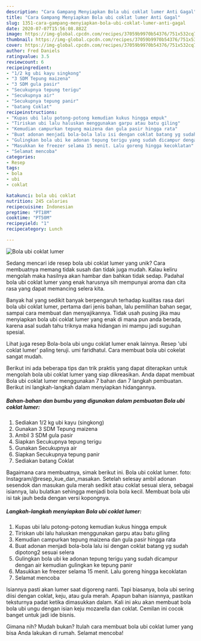 ```yaml
---
description: "Cara Gampang Menyiapkan Bola ubi coklat lumer Anti Gagal"
title: "Cara Gampang Menyiapkan Bola ubi coklat lumer Anti Gagal"
slug: 1351-cara-gampang-menyiapkan-bola-ubi-coklat-lumer-anti-gagal
date: 2020-07-07T15:56:08.882Z
image: https://img-global.cpcdn.com/recipes/37059b9970b54376/751x532cq70/bola-ubi-coklat-lumer-foto-resep-utama.jpg
thumbnail: https://img-global.cpcdn.com/recipes/37059b9970b54376/751x532cq70/bola-ubi-coklat-lumer-foto-resep-utama.jpg
cover: https://img-global.cpcdn.com/recipes/37059b9970b54376/751x532cq70/bola-ubi-coklat-lumer-foto-resep-utama.jpg
author: Fred Daniels
ratingvalue: 3.5
reviewcount: 6
recipeingredient:
- "1/2 kg ubi kayu singkong"
- "3 SDM Tepung maizena"
- "3 SDM gula pasir"
- "Secukupnya tepung terigu"
- "Secukupnya air"
- "Secukupnya tepung panir"
- "batang Coklat"
recipeinstructions:
- "Kupas ubi lalu potong-potong kemudian kukus hingga empuk"
- "Tiriskan ubi lalu haluskan menggunakan garpu atau batu giling"
- "Kemudian campurkan tepung maizena dan gula pasir hingga rata"
- "Buat adonan menjadi bola-bola lalu isi dengan coklat batang yg sudah dipotong2 sesuai selera"
- "Gulingkan bola ubi ke adonan tepung terigu yang sudah dicampur dengan air kemudian gulingkan ke tepung panir"
- "Masukkan ke freezer selama 15 menit. Lalu goreng hingga kecoklatan"
- "Selamat mencoba"
categories:
- Resep
tags:
- bola
- ubi
- coklat

katakunci: bola ubi coklat 
nutrition: 245 calories
recipecuisine: Indonesian
preptime: "PT18M"
cooktime: "PT50M"
recipeyield: "1"
recipecategory: Lunch

---
```



![Bola ubi coklat lumer](https://img-global.cpcdn.com/recipes/37059b9970b54376/751x532cq70/bola-ubi-coklat-lumer-foto-resep-utama.jpg)

Sedang mencari ide resep bola ubi coklat lumer yang unik? Cara membuatnya memang tidak susah dan tidak juga mudah. Kalau keliru mengolah maka hasilnya akan hambar dan bahkan tidak sedap. Padahal bola ubi coklat lumer yang enak harusnya sih mempunyai aroma dan cita rasa yang dapat memancing selera kita.

Banyak hal yang sedikit banyak berpengaruh terhadap kualitas rasa dari bola ubi coklat lumer, pertama dari jenis bahan, lalu pemilihan bahan segar, sampai cara membuat dan menyajikannya. Tidak usah pusing jika mau menyiapkan bola ubi coklat lumer yang enak di mana pun anda berada, karena asal sudah tahu triknya maka hidangan ini mampu jadi suguhan spesial.

Lihat juga resep Bola-bola ubi ungu coklat lumer enak lainnya. Resep &#39;ubi coklat lumer&#39; paling teruji. umi faridhatul. Cara membuat bola ubi cokelat sangat mudah.


Berikut ini ada beberapa tips dan trik praktis yang dapat diterapkan untuk mengolah bola ubi coklat lumer yang siap dikreasikan. Anda dapat membuat Bola ubi coklat lumer menggunakan 7 bahan dan 7 langkah pembuatan. Berikut ini langkah-langkah dalam menyiapkan hidangannya.

<!--inarticleads1-->

##### Bahan-bahan dan bumbu yang digunakan dalam pembuatan Bola ubi coklat lumer:

1. Sediakan 1/2 kg ubi kayu (singkong)
1. Gunakan 3 SDM Tepung maizena
1. Ambil 3 SDM gula pasir
1. Siapkan Secukupnya tepung terigu
1. Gunakan Secukupnya air
1. Siapkan Secukupnya tepung panir
1. Sediakan batang Coklat


Bagaimana cara membuatnya, simak berikut ini. Bola ubi coklat lumer. foto: Instagram/@resep_kue_dan_masakan. Setelah selesay ambil adonan sesendok dan masukan gula merah sedikit atau coklat sesuai slera, sebagai isiannya, lalu bulatkan sehingga menjadi bola bola kecil. Membuat bola ubi isi tak jauh beda dengan versi kopongnya. 

<!--inarticleads2-->

##### Langkah-langkah menyiapkan Bola ubi coklat lumer:

1. Kupas ubi lalu potong-potong kemudian kukus hingga empuk
1. Tiriskan ubi lalu haluskan menggunakan garpu atau batu giling
1. Kemudian campurkan tepung maizena dan gula pasir hingga rata
1. Buat adonan menjadi bola-bola lalu isi dengan coklat batang yg sudah dipotong2 sesuai selera
1. Gulingkan bola ubi ke adonan tepung terigu yang sudah dicampur dengan air kemudian gulingkan ke tepung panir
1. Masukkan ke freezer selama 15 menit. Lalu goreng hingga kecoklatan
1. Selamat mencoba


Isiannya pasti akan lumer saat digoreng nanti. Tapi biasanya, bola ubi sering diisi dengan coklat, keju, atau gula merah. Apapun bahan isiannya, pastikan teksturnya padat ketika dimasukkan dalam. Kali ini aku akan membuat bola bola ubi ungu dengan isian keju mozarella dan coklat. Cemilan ini cocok banget untuk jadi ide bisnis. 

Gimana nih? Mudah bukan? Itulah cara membuat bola ubi coklat lumer yang bisa Anda lakukan di rumah. Selamat mencoba!
